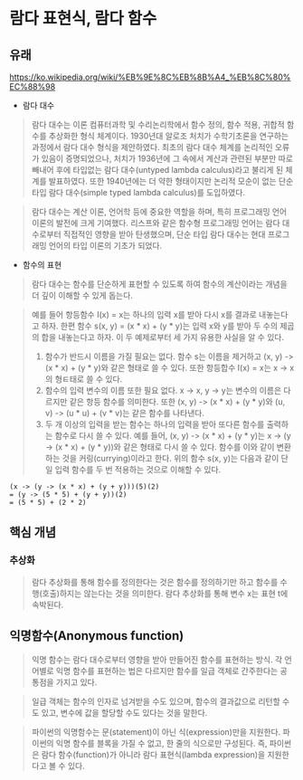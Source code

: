 # 람다 표현식, 람다 함수

## 유래

https://ko.wikipedia.org/wiki/%EB%9E%8C%EB%8B%A4_%EB%8C%80%EC%88%98

* 람다 대수
> 람다 대수는 이론 컴퓨터과학 및 수리논리학에서 함수 정의, 함수 적용, 귀합적 함수를 추상화한 형식 체계이다. 1930년대 알로조 처치가 수학기초론을 연구하는 과정에서 람다 대수 형식을 제안하였다. 최초의 람다 대수 체계를 논리적인 오류가 있음이 증명되었으나, 처치가 1936년에 그 속에서 계산과 관련된 부분만 따로 빼내어 후에 타입없는 람다 대수(untyped lambda calculus)라고 불리게 된 체계를 발표하였다. 또한 1940년에는 더 약한 형태이지만 논리적 모순이 없는 단순 타입 람다 대수(simple typed lambda calculus)를 도입하였다.

> 람다 대수는 계산 이론, 언어학 등에 중요한 역할을 하며, 특히 프로그래밍 언어 이론의 발전에 크게 기여했다. 리스프와 같은 함수형 프로그래밍 언어는 람다 대수로부터 직접적인 영향을 받아 탄생했으며, 단순 타입 람다 대수는 현대 프로그래밍 언어의 타입 이론의 기초가 되었다.

* 함수의 표현
> 람다 대수는 함수를 단순하게 표현할 수 있도록 하여 함수의 계산이라는 개념을 더 깊이 이해할 수 있게 돕는다.

> 예를 들어 항등함수 I(x) = x는 하나의 입력 x를 받아 다시 x를 결과로 내놓는다고 하자. 한편 함수 s(x, y) = (x * x) + (y * y)는 입력 x와 y를 받아 두 수의 제곱의 합을 내놓는다고 하자. 이 두 예제로부터 세 가지 유용한 사실을 알 수 있다.
> 1. 함수가 반드시 이름을 가질 필요는 없다. 함수 s는 이름을 제거하고 (x, y) -> (x * x) + (y * y)와 같은 형태로 쓸 수 있다. 또한 항등합수 I(x) = x는 x -> x 의 형ㅌ태로 쓸 수 있다.
> 2. 함수의 입력 변수의 이름 또한 필요 없다. x -> x, y -> y는 변수의 이름은 다르지만 같은 항등 함수를 의미한다. 또한 (x, y) -> (x * x) + (y * y)와 (u, v) -> (u * u) + (v * v)는 같은 함수를 나타낸다.
> 3. 두 개 이상의 입력을 받는 함수는 하나의 입력을 받아 또다른 함수를 출력하는 함수로 다시 쓸 수 있다. 예를 들어, (x, y) -> (x * x) + (y * y)는 x -> (y -> (x * x) + (y * y))와 같은 형태로 다시 쓸 수 있다. 함수를 이와 같이 변환하는 것을 커링(currying)이라고 한다. 위의 함수 s(x, y)는 다음과 같이 단일 입력 함수를 두 번 적용하는 것으로 이해할 수 있다.

```
(x -> (y -> (x * x) + (y + y)))(5)(2)
= (y -> (5 * 5) + (y + y))(2)
= (5 * 5) + (2 * 2)
```

## 핵심 개념
### 추상화
> 람다 추상화를 통해 함수를 정의한다는 것은 함수를 정의하기만 하고 함수를 수행(호출)하지는 않는다는 것을 의미한다. 람다 추상화를 통해 변수 x는 표현 t에 속박된다.

## 익명함수(Anonymous function)
> 익명 함수는 람다 대수로부터 영향을 받아 만들어진 함수를 표현하는 방식. 각 언어별로 익명 함수를 표현하는 법은 다르지만 함수를 일급 객체로 간주한다는 공통점을 가지고 있다.

> 일급 객체는 함수의 인자로 넘겨받을 수도 있으며, 함수의 결과값으로 리턴할 수도 있고, 변수에 값을 할당할 수도 있다는 것을 말한다.

> 파이썬의 익명함수는 문(statement)이 아닌 식(expression)만을 지원한다. 파이썬의 익명 함수를 블록을 가질 수 없고, 한 줄의 식으로만 구성된다. 즉, 파이썬은 람다 함수(function)가 아니라 람다 표현식(lambda expression)을 지원한다고 볼 수 있다.
